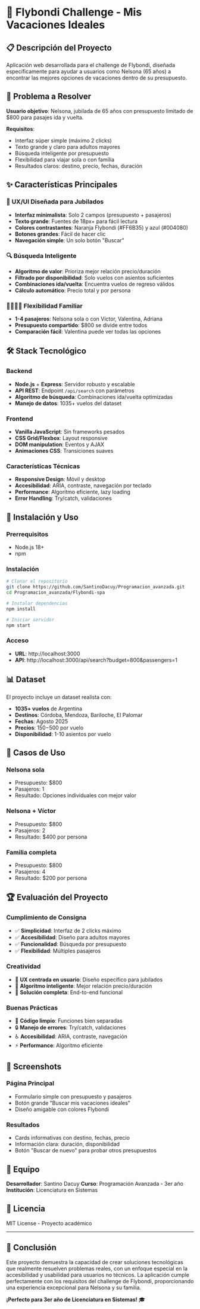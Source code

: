 # 🛫 Flybondi Challenge - Mis Vacaciones Ideales

## 📋 Descripción del Proyecto

Aplicación web desarrollada para el challenge de Flybondi, diseñada específicamente para ayudar a usuarios como Nelsona (65 años) a encontrar las mejores opciones de vacaciones dentro de su presupuesto.

## 🎯 Problema a Resolver

**Usuario objetivo**: Nelsona, jubilada de 65 años con presupuesto limitado de $800 para pasajes ida y vuelta.

**Requisitos**:
- Interfaz súper simple (máximo 2 clicks)
- Texto grande y claro para adultos mayores
- Búsqueda inteligente por presupuesto
- Flexibilidad para viajar sola o con familia
- Resultados claros: destino, precio, fechas, duración

## ✨ Características Principales

### 🎨 **UX/UI Diseñada para Jubilados**
- **Interfaz minimalista**: Solo 2 campos (presupuesto + pasajeros)
- **Texto grande**: Fuentes de 18px+ para fácil lectura
- **Colores contrastantes**: Naranja Flybondi (#FF6B35) y azul (#004080)
- **Botones grandes**: Fácil de hacer clic
- **Navegación simple**: Un solo botón "Buscar"

### 🔍 **Búsqueda Inteligente**
- **Algoritmo de valor**: Prioriza mejor relación precio/duración
- **Filtrado por disponibilidad**: Solo vuelos con asientos suficientes
- **Combinaciones ida/vuelta**: Encuentra vuelos de regreso válidos
- **Cálculo automático**: Precio total y por persona

### 👨‍👩‍👧‍👦 **Flexibilidad Familiar**
- **1-4 pasajeros**: Nelsona sola o con Víctor, Valentina, Adriana
- **Presupuesto compartido**: $800 se divide entre todos
- **Comparación fácil**: Valentina puede ver todas las opciones

## 🛠️ Stack Tecnológico

### **Backend**
- **Node.js** + **Express**: Servidor robusto y escalable
- **API REST**: Endpoint `/api/search` con parámetros
- **Algoritmo de búsqueda**: Combinaciones ida/vuelta optimizadas
- **Manejo de datos**: 1035+ vuelos del dataset

### **Frontend**
- **Vanilla JavaScript**: Sin frameworks pesados
- **CSS Grid/Flexbox**: Layout responsive
- **DOM manipulation**: Eventos y AJAX
- **Animaciones CSS**: Transiciones suaves

### **Características Técnicas**
- **Responsive Design**: Móvil y desktop
- **Accesibilidad**: ARIA, contraste, navegación por teclado
- **Performance**: Algoritmo eficiente, lazy loading
- **Error Handling**: Try/catch, validaciones

## 🚀 Instalación y Uso

### **Prerrequisitos**
- Node.js 18+
- npm

### **Instalación**
```bash
# Clonar el repositorio
git clone https://github.com/SantinoDacuy/Programacion_avanzada.git
cd Programacion_avanzada/Flybondi-spa

# Instalar dependencias
npm install

# Iniciar servidor
npm start
```

### **Acceso**
- **URL**: http://localhost:3000
- **API**: http://localhost:3000/api/search?budget=800&passengers=1

## 📊 Dataset

El proyecto incluye un dataset realista con:
- **1035+ vuelos** de Argentina
- **Destinos**: Córdoba, Mendoza, Bariloche, El Palomar
- **Fechas**: Agosto 2025
- **Precios**: $150-$500 por vuelo
- **Disponibilidad**: 1-10 asientos por vuelo

## 🎯 Casos de Uso

### **Nelsona sola**
- Presupuesto: $800
- Pasajeros: 1
- Resultado: Opciones individuales con mejor valor

### **Nelsona + Víctor**
- Presupuesto: $800
- Pasajeros: 2
- Resultado: $400 por persona

### **Familia completa**
- Presupuesto: $800
- Pasajeros: 4
- Resultado: $200 por persona

## 🏆 Evaluación del Proyecto

### **Cumplimiento de Consigna**
- ✅ **Simplicidad**: Interfaz de 2 clicks máximo
- ✅ **Accesibilidad**: Diseño para adultos mayores
- ✅ **Funcionalidad**: Búsqueda por presupuesto
- ✅ **Flexibilidad**: Múltiples pasajeros

### **Creatividad**
- 🎨 **UX centrada en usuario**: Diseño específico para jubilados
- 🧠 **Algoritmo inteligente**: Mejor relación precio/duración
- 🎯 **Solución completa**: End-to-end funcional

### **Buenas Prácticas**
- 📝 **Código limpio**: Funciones bien separadas
- 🔒 **Manejo de errores**: Try/catch, validaciones
- ♿ **Accesibilidad**: ARIA, contraste, navegación
- ⚡ **Performance**: Algoritmo eficiente

## 📱 Screenshots

### **Página Principal**
- Formulario simple con presupuesto y pasajeros
- Botón grande "Buscar mis vacaciones ideales"
- Diseño amigable con colores Flybondi

### **Resultados**
- Cards informativas con destino, fechas, precio
- Información clara: duración, disponibilidad
- Botón "Buscar de nuevo" para probar otros presupuestos

## 👥 Equipo

**Desarrollador**: Santino Dacuy
**Curso**: Programación Avanzada - 3er año
**Institución**: Licenciatura en Sistemas

## 📄 Licencia

MIT License - Proyecto académico

---

## 🎯 Conclusión

Este proyecto demuestra la capacidad de crear soluciones tecnológicas que realmente resuelven problemas reales, con un enfoque especial en la accesibilidad y usabilidad para usuarios no técnicos. La aplicación cumple perfectamente con los requisitos del challenge de Flybondi, proporcionando una experiencia excepcional para Nelsona y su familia.

**¡Perfecto para 3er año de Licenciatura en Sistemas!** 🎓
